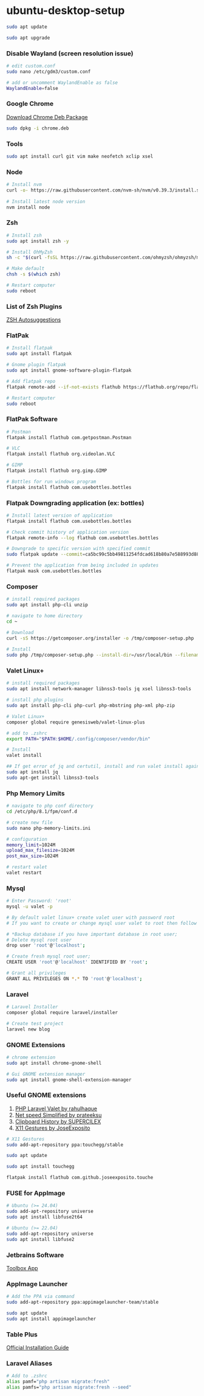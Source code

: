 # ubuntu-desktop-setup

````bash
sudo apt update

sudo apt upgrade
````

### Disable Wayland (screen resolution issue)

````bash
# edit custom.conf 
sudo nano /etc/gdm3/custom.conf

# add or uncomment WaylandEnable as false
WaylandEnable=false
````

### Google Chrome

[Download Chrome Deb Package](https://www.google.com/chrome)

```bash
sudo dpkg -i chrome.deb
```

### Tools

````bash
sudo apt install curl git vim make neofetch xclip xsel
````

### Node

````bash
# Install nvm
curl -o- https://raw.githubusercontent.com/nvm-sh/nvm/v0.39.3/install.sh | bash
  
# Install latest node version
nvm install node
````


### Zsh

````bash
# Install zsh
sudo apt install zsh -y

# Install OhMyZsh
sh -c "$(curl -fsSL https://raw.githubusercontent.com/ohmyzsh/ohmyzsh/master/tools/install.sh)"

# Make default 
chsh -s $(which zsh)

# Restart computer
sudo reboot
````

### List of Zsh Plugins

[ZSH Autosuggestions](https://github.com/zsh-users/zsh-autosuggestions/blob/master/INSTALL.md)

### FlatPak
````bash
# Install flatpak
sudo apt install flatpak  

# Gnome plugin flatpak
sudo apt install gnome-software-plugin-flatpak

# Add flatpak repo  
flatpak remote-add --if-not-exists flathub https://flathub.org/repo/flathub.flatpakrepo

# Restart computer  
sudo reboot
````

### FlatPak Software

````bash
# Postman
flatpak install flathub com.getpostman.Postman

# VLC  
flatpak install flathub org.videolan.VLC

# GIMP  
flatpak install flathub org.gimp.GIMP

# Bottles for run windows program  
flatpak install flathub com.usebottles.bottles
````

### Flatpak Downgrading application (ex: bottles)

````bash
# Install latest version of application
flatpak install flathub com.usebottles.bottles

# Check commit history of application version
flatpak remote-info --log flathub com.usebottles.bottles

# Downgrade to specific version with specified commit
sudo flatpak update --commit=ca5bc99c5bb49811254fdcad618b80a7e588993d88b0d93e4ab237153afc8d40 com.usebottles.bottles

# Prevent the application from being included in updates
flatpak mask com.usebottles.bottles
````

### Composer

````bash
# install required packages
sudo apt install php-cli unzip

# navigate to home directory
cd ~  

# Download
curl -sS https://getcomposer.org/installer -o /tmp/composer-setup.php
  
# Install
sudo php /tmp/composer-setup.php --install-dir=/usr/local/bin --filename=composer
````

### Valet Linux+
````bash
# install required packages
sudo apt install network-manager libnss3-tools jq xsel libnss3-tools 

# install php plugins
sudo apt install php-cli php-curl php-mbstring php-xml php-zip

# Valet Linux+
composer global require genesisweb/valet-linux-plus

# add to .zshrc
export PATH="$PATH:$HOME/.config/composer/vendor/bin"

# Install
valet install

## If get error of jq and certutil, install and run valet install again
sudo apt install jq  
sudo apt-get install libnss3-tools
````

### Php Memory Limits
````bash
# navigate to php conf directory
cd /etc/php/8.1/fpm/conf.d

# create new file
sudo nano php-memory-limits.ini

# configuration
memory_limit=1024M
upload_max_filesize=1024M
post_max_size=1024M

# restart valet
valet restart
````

### Mysql

````bash
# Enter Password: 'root'
mysql -u valet -p 

# By default valet linux+ create valet user with password root
# If you want to create or change mysql user valet to root then follow next steps

# *Backup database if you have important database in root user;
# Delete mysql root user
drop user 'root'@'localhost';  

# Create fresh mysql root user;
CREATE USER 'root'@'localhost' IDENTIFIED BY 'root';

# Grant all privileges  
GRANT ALL PRIVILEGES ON *.* TO 'root'@'localhost';   
````

### Laravel

````bash
# Laravel Installer
composer global require laravel/installer

# Create test project
laravel new blog
````

### GNOME Extensions
````bash
# chrome extension
sudo apt install chrome-gnome-shell

# Gui GNOME extension manager
sudo apt install gnome-shell-extension-manager
````

### Useful GNOME extensions
1. [PHP Laravel Valet by rahulhaque](https://extensions.gnome.org/extension/4985/php-laravel-valet/)
2. [Net speed Simplified by prateeksu](https://extensions.gnome.org/extension/3724/net-speed-simplified/)
3. [Clipboard History by SUPERCILEX](https://extensions.gnome.org/extension/4839/clipboard-history/)
4. [X11 Gestures by JoseExposito](https://extensions.gnome.org/extension/4033/x11-gestures/)
````bash
# X11 Gestures
sudo add-apt-repository ppa:touchegg/stable

sudo apt update

sudo apt install touchegg

flatpak install flathub com.github.joseexposito.touche
````

### FUSE for AppImage
````bash
# Ubuntu (>= 24.04)
sudo add-apt-repository universe
sudo apt install libfuse2t64

# Ubuntu (>= 22.04)
sudo add-apt-repository universe
sudo apt install libfuse2

````


### Jetbrains Software
[Toolbox App](https://www.jetbrains.com/toolbox-app/)

### AppImage Launcher
````bash
# Add the PPA via command
sudo add-apt-repository ppa:appimagelauncher-team/stable

sudo apt update
sudo apt install appimagelauncher
````

### Table Plus
[Official Installation Guide](https://tableplus.com/download)

### Laravel Aliases
````bash
# Add to .zshrc
alias pamf="php artisan migrate:fresh"
alias pamfs="php artisan migrate:fresh --seed"
````
